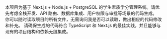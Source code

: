 <!-- Use this file to provide workspace-specific custom instructions to Copilot. For more details, visit https://code.visualstudio.com/docs/copilot/copilot-customization#_use-a-githubcopilotinstructionsmd-file -->

本项目为基于 Next.js + Node.js + PostgreSQL 的学生素质学分管理系统。请优先考虑全栈开发、API 路由、数据库集成、用户权限与审批等场景的代码生成。
你可以随时读取项目的所有文件，无需询问我是否可以读取，做出相应的代码修改和补充。
请确保生成的代码符合 TypeScript 和 Next.js 的最佳实践，并且能够与现有的项目结构和依赖无缝集成。